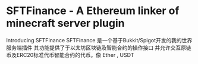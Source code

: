 # SFTFinance - A Ethereum linker of minecraft server plugin
Introducing SFTFinance
SFTFinance 是一个基于Bukkit/Spigot开发的我的世界服务端插件
其功能提供了于以太坊区块链及智能合约的操作接口
并允许交互原链币及ERC20标准代币智能合约的代币。像 Ether , USDT
